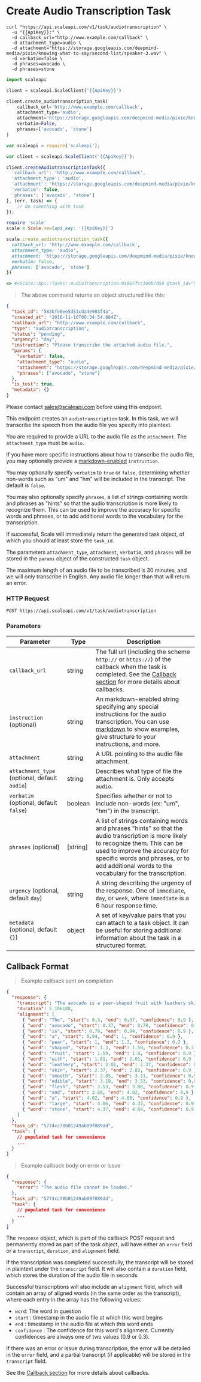 # Create Audio Transcription Task

```shell
curl "https://api.scaleapi.com/v1/task/audiotranscription" \
  -u "{{ApiKey}}:" \
  -d callback_url="http://www.example.com/callback" \
  -d attachment_type=audio \
  -d attachment="https://storage.googleapis.com/deepmind-media/pixie/knowing-what-to-say/second-list/speaker-3.wav" \
  -d verbatim=false \
  -d phrases=avocado \
  -d phrases=stone
```

```python
import scaleapi

client = scaleapi.ScaleClient('{{ApiKey}}')

client.create_audiotranscription_task(
    callback_url='http://www.example.com/callback',
    attachment_type='audio',
    attachment='https://storage.googleapis.com/deepmind-media/pixie/knowing-what-to-say/second-list/speaker-3.wav',
    verbatim=False,
    phrases=['avocado', 'stone']
)
```

```javascript
var scaleapi = require('scaleapi');

var client = scaleapi.ScaleClient('{{ApiKey}}');

client.createAudiotranscriptionTask({
  'callback_url': 'http://www.example.com/callback',
  'attachment_type': 'audio',
  'attachment': 'https://storage.googleapis.com/deepmind-media/pixie/knowing-what-to-say/second-list/speaker-3.wav',
  'verbatim': false,
  'phrases': ['avocado', 'stone']
}, (err, task) => {
    // do something with task
});
```

```ruby
require 'scale'
scale = Scale.new(api_key: '{{ApiKey}}')

scale.create_audiotranscription_task({
  callback_url: 'http://www.example.com/callback',
  attachment_type: 'audio',
  attachment: 'https://storage.googleapis.com/deepmind-media/pixie/knowing-what-to-say/second-list/speaker-3.wav',
  verbatim: false,
  phrases: ['avocado', 'stone']
})

=> #<Scale::Api::Tasks::AudioTranscription:0x007fcc109b7d58 @task_id="58a6341eaa9d139b20a4252b", @type="audiotranscription", @instruction="Please transcribe the attached audio file.", @params={"verbatim"=>false, "attachment_type"=>"audio", "attachment"=>"https://storage.googleapis.com/deepmind-media/pixie/knowing-what-to-say/second-list/speaker-3.wav"}, @urgency="day", @response=nil, @callback_url="http://www.example.com/callback", @created_at=2017-02-16 23:22:06 UTC, @status="pending", @completed_at=nil, @callback_succeeded_at=nil, @metadata={}>
```

> The above command returns an object structured like this:

```json
{
  "task_id": "582bfe0ee5d51cda4e903f4a",
  "created_at": "2016-11-16T06:34:54.884Z",
  "callback_url": "http://www.example.com/callback",
  "type": "audiotranscription",
  "status": "pending",
  "urgency": "day",
  "instruction": "Please transcribe the attached audio file.",
  "params": {
    "verbatim": false,
    "attachment_type": "audio",
    "attachment": "https://storage.googleapis.com/deepmind-media/pixie/knowing-what-to-say/second-list/speaker-3.wav",
    "phrases": ["avocado", "stone"]
  },
  "is_test": true,
  "metadata": {}
}
```

<aside class="notice">
Please contact <a href="mailto:sales@scaleapi.com">sales@scaleapi.com</a> before using this endpoint.
</aside>

This endpoint creates an `audiotranscription` task. In this task, we will transcribe the speech from the audio file you specify into plaintext.

You are required to provide a URL to the audio file as the `attachment`. The `attachment_type` must be `audio`.

If you have more specific instructions about how to transcribe the audio file, you may optionally provide a [markdown-enabled](https://github.com/adam-p/markdown-here/wiki/Markdown-Cheatsheet) `instruction`.

You may optionally specify `verbatim` to `true` or `false`, determining whether non-words such as "um" and "hm" will be included in the transcript. The default is `false`.

You may also optionally specify `phrases`, a list of strings containing words and phrases as "hints" so that the audio transcription is more likely to recognize them. This can be used to improve the accuracy for specific words and phrases, or to add additional words to the vocabulary for the transcription.

If successful, Scale will immediately return the generated task object, of which you should at least store the `task_id`.

The parameters `attachment_type`, `attachment`, `verbatim`, and `phrases` will be stored in the `params` object of the constructed `task` object.

<aside class="notice">
The maximum length of an audio file to be transcribed is 30 minutes, and we will only transcribe in English. Any audio file longer than that will return an error.
</aside>

### HTTP Request

`POST https://api.scaleapi.com/v1/task/audiotranscription`

### Parameters

Parameter | Type | Description
--------- | ---- | -------
`callback_url` | string | The full url (including the scheme `http://` or `https://`) of the callback when the task is completed. See the [Callback section](#callbacks) for more details about callbacks.
`instruction` (optional) | string | An markdown-enabled string specifying any special instructions for the audio transcription. You can use [markdown](https://github.com/adam-p/markdown-here/wiki/Markdown-Cheatsheet) to show examples, give structure to your instructions, and more.
`attachment` | string | A URL pointing to the audio file attachment.
`attachment_type` (optional, default `audio`) | string | Describes what type of file the attachment is. Only accepts `audio`.
`verbatim` (optional, default `false`) | boolean | Specifies whether or not to include non-words (ex: "um", "hm") in the transcript.
`phrases` (optional) | [string] | A list of strings containing words and phrases "hints" so that the audio transcription is more likely to recognize them. This can be used to improve the accuracy for specific words and phrases, or to add additional words to the vocabulary for the transcription.
`urgency` (optional, default `day`) | string | A string describing the urgency of the response. One of `immediate`, `day`, or `week`, where `immediate` is a 6 hour response time.
`metadata` (optional, default `{}`) | object | A set of key/value pairs that you can attach to a task object. It can be useful for storing additional information about the task in a structured format.

## Callback Format

> Example callback sent on completion

```json
{
  "response": {
    "transcript": "The avocado is a pear-shaped fruit with leathery skin, smooth edible flesh, and a large stone.",
    "duration": 5.106188,
    "alignment": [
      { "word": "The", "start": 0.3, "end": 0.37, "confidence": 0.9 },
      { "word": "avocado", "start": 0.37, "end": 0.79, "confidence": 0.9 },
      { "word": "is", "start": 0.79, "end": 0.94, "confidence": 0.9 },
      { "word": "a", "start": 0.94, "end": 1, "confidence": 0.9 },
      { "word": "pear", "start": 1, "end": 1.3, "confidence": 0.3 },
      { "word": "shaped", "start": 1.3, "end": 1.59, "confidence": 0.3 },
      { "word": "fruit", "start": 1.59, "end": 1.8, "confidence": 0.9 },
      { "word": "with", "start": 1.81, "end": 2.01, "confidence": 0.9 },
      { "word": "leathery", "start": 2.01, "end": 2.37, "confidence": 0.9 },
      { "word": "skin", "start": 2.37, "end": 2.82, "confidence": 0.9 },
      { "word": "smooth", "start": 2.85, "end": 3.11, "confidence": 0.9 },
      { "word": "edible", "start": 3.19, "end": 3.53, "confidence": 0.9 },
      { "word": "flesh", "start": 3.53, "end": 3.88, "confidence": 0.9 },
      { "word": "and", "start": 3.88, "end": 4.02, "confidence": 0.9 },
      { "word": "a", "start": 4.02, "end": 4.06, "confidence": 0.9 },
      { "word": "large", "start": 4.06, "end": 4.37, "confidence": 0.9 },
      { "word": "stone", "start": 4.37, "end": 4.84, "confidence": 0.9 }
    ]
  },
  "task_id": "5774cc78b01249ab09f089dd",
  "task": {
    // populated task for convenience
    ...
  }
}
```

> Example callback body on error or issue

```json
{
  "response": {
    "error": "The audio file cannot be loaded."
  },
  "task_id": "5774cc78b01249ab09f089dd",
  "task": {
    // populated task for convenience
    ...
  }
}
```

The `response` object, which is part of the callback POST request and permanently stored as part of the task object, will have either an `error` field or a `transcript`, `duration`, and `alignment` field.

If the transcription was completed successfully, the transcript will be stored in plaintext under the `transcript` field. It will also contain a `duration` field, which stores the duration of the audio file in seconds.

Successful transcriptions will also include an `alignment` field, which will contain an array of aligned words (in the same order as the transcript), where each entry in the array has the following values:

* `word`: The word in question
* `start` : timestamp in the audio file at which this word begins
* `end` : timestamp in the audio file at which this word ends
* `confidence` : The confidence for this word's alignment. Currently confidences are always one of two values (0.9 or 0.3).

If there was an error or issue during transcription, the error will be detailed in the `error` field, and a partial transcript (if applicable) will be stored in the `transcript` field.

<aside class="notice">
See the <a href="#callbacks">Callback section</a> for more details about callbacks.
</aside>
